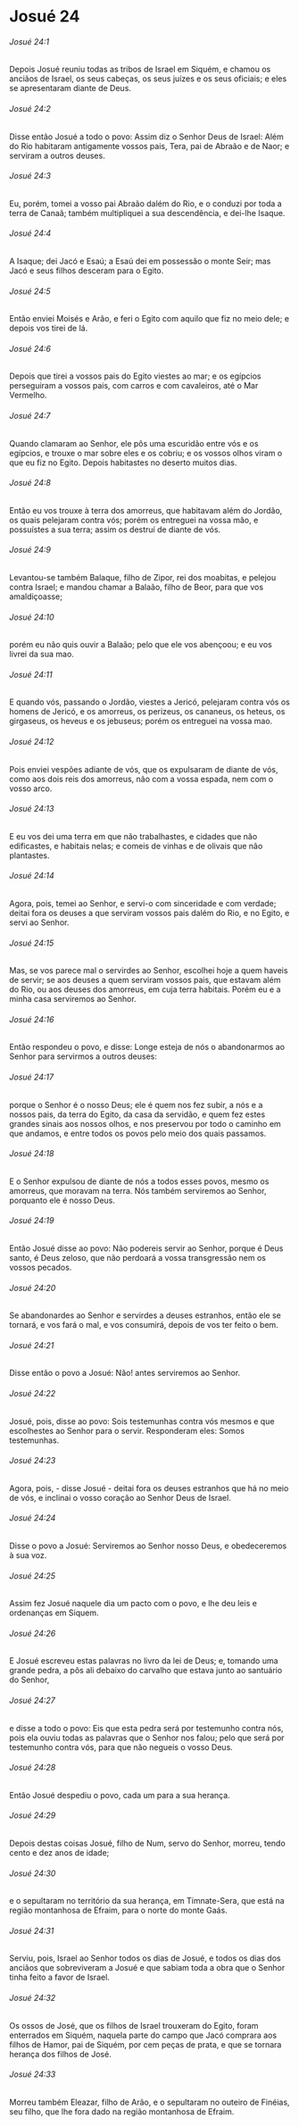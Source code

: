 # Josué 24

###### Josué 24:1

Depois Josué reuniu todas as tribos de Israel em Siquém, e chamou os anciãos de Israel, os seus cabeças, os seus juízes e os seus oficiais; e eles se apresentaram diante de Deus.

###### Josué 24:2

Disse então Josué a todo o povo: Assim diz o Senhor Deus de Israel: Além do Rio habitaram antigamente vossos pais, Tera, pai de Abraão e de Naor; e serviram a outros deuses.

###### Josué 24:3

Eu, porém, tomei a vosso pai Abraão dalém do Rio, e o conduzi por toda a terra de Canaã; também multipliquei a sua descendência, e dei-lhe Isaque.

###### Josué 24:4

A Isaque; dei Jacó e Esaú; a Esaú dei em possessão o monte Seir; mas Jacó e seus filhos desceram para o Egito.

###### Josué 24:5

Então enviei Moisés e Arão, e feri o Egito com aquilo que fiz no meio dele; e depois vos tirei de lá.

###### Josué 24:6

Depois que tirei a vossos pais do Egito viestes ao mar; e os egípcios perseguiram a vossos pais, com carros e com cavaleiros, até o Mar Vermelho.

###### Josué 24:7

Quando clamaram ao Senhor, ele pôs uma escuridão entre vós e os egípcios, e trouxe o mar sobre eles e os cobriu; e os vossos olhos viram o que eu fiz no Egito. Depois habitastes no deserto muitos dias.

###### Josué 24:8

Então eu vos trouxe à terra dos amorreus, que habitavam além do Jordão, os quais pelejaram contra vós; porém os entreguei na vossa mão, e possuístes a sua terra; assim os destruí de diante de vós.

###### Josué 24:9

Levantou-se também Balaque, filho de Zipor, rei dos moabitas, e pelejou contra Israel; e mandou chamar a Balaão, filho de Beor, para que vos amaldiçoasse;

###### Josué 24:10

porém eu não quis ouvir a Balaão; pelo que ele vos abençoou; e eu vos livrei da sua mao.

###### Josué 24:11

E quando vós, passando o Jordão, viestes a Jericó, pelejaram contra vós os homens de Jericó, e os amorreus, os perizeus, os cananeus, os heteus, os girgaseus, os heveus e os jebuseus; porém os entreguei na vossa mao.

###### Josué 24:12

Pois enviei vespões adiante de vós, que os expulsaram de diante de vós, como aos dois reis dos amorreus, não com a vossa espada, nem com o vosso arco.

###### Josué 24:13

E eu vos dei uma terra em que não trabalhastes, e cidades que não edificastes, e habitais nelas; e comeis de vinhas e de olivais que não plantastes.

###### Josué 24:14

Agora, pois, temei ao Senhor, e servi-o com sinceridade e com verdade; deitai fora os deuses a que serviram vossos pais dalém do Rio, e no Egito, e servi ao Senhor.

###### Josué 24:15

Mas, se vos parece mal o servirdes ao Senhor, escolhei hoje a quem haveis de servir; se aos deuses a quem serviram vossos pais, que estavam além do Rio, ou aos deuses dos amorreus, em cuja terra habitais. Porém eu e a minha casa serviremos ao Senhor.

###### Josué 24:16

Então respondeu o povo, e disse: Longe esteja de nós o abandonarmos ao Senhor para servirmos a outros deuses:

###### Josué 24:17

porque o Senhor é o nosso Deus; ele é quem nos fez subir, a nós e a nossos pais, da terra do Egito, da casa da servidão, e quem fez estes grandes sinais aos nossos olhos, e nos preservou por todo o caminho em que andamos, e entre todos os povos pelo meio dos quais passamos.

###### Josué 24:18

E o Senhor expulsou de diante de nós a todos esses povos, mesmo os amorreus, que moravam na terra. Nós também serviremos ao Senhor, porquanto ele é nosso Deus.

###### Josué 24:19

Então Josué disse ao povo: Não podereis servir ao Senhor, porque é Deus santo, é Deus zeloso, que não perdoará a vossa transgressão nem os vossos pecados.

###### Josué 24:20

Se abandonardes ao Senhor e servirdes a deuses estranhos, então ele se tornará, e vos fará o mal, e vos consumirá, depois de vos ter feito o bem.

###### Josué 24:21

Disse então o povo a Josué: Não! antes serviremos ao Senhor.

###### Josué 24:22

Josué, pois, disse ao povo: Sois testemunhas contra vós mesmos e que escolhestes ao Senhor para o servir. Responderam eles: Somos testemunhas.

###### Josué 24:23

Agora, pois, - disse Josué - deitai fora os deuses estranhos que há no meio de vós, e inclinai o vosso coração ao Senhor Deus de Israel.

###### Josué 24:24

Disse o povo a Josué: Serviremos ao Senhor nosso Deus, e obedeceremos à sua voz.

###### Josué 24:25

Assim fez Josué naquele dia um pacto com o povo, e lhe deu leis e ordenanças em Siquem.

###### Josué 24:26

E Josué escreveu estas palavras no livro da lei de Deus; e, tomando uma grande pedra, a pôs ali debaixo do carvalho que estava junto ao santuário do Senhor,

###### Josué 24:27

e disse a todo o povo: Eis que esta pedra será por testemunho contra nós, pois ela ouviu todas as palavras que o Senhor nos falou; pelo que será por testemunho contra vós, para que não negueis o vosso Deus.

###### Josué 24:28

Então Josué despediu o povo, cada um para a sua herança.

###### Josué 24:29

Depois destas coisas Josué, filho de Num, servo do Senhor, morreu, tendo cento e dez anos de idade;

###### Josué 24:30

e o sepultaram no território da sua herança, em Timnate-Sera, que está na região montanhosa de Efraim, para o norte do monte Gaás.

###### Josué 24:31

Serviu, pois, Israel ao Senhor todos os dias de Josué, e todos os dias dos anciãos que sobreviveram a Josué e que sabiam toda a obra que o Senhor tinha feito a favor de Israel.

###### Josué 24:32

Os ossos de José, que os filhos de Israel trouxeram do Egito, foram enterrados em Siquém, naquela parte do campo que Jacó comprara aos filhos de Hamor, pai de Siquém, por cem peças de prata, e que se tornara herança dos filhos de José.

###### Josué 24:33

Morreu também Eleazar, filho de Arão, e o sepultaram no outeiro de Finéias, seu filho, que lhe fora dado na região montanhosa de Efraim.

